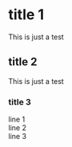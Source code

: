 # title 1

This is just a test

## title 2

This is just a test


### title 3

line 1  
line 2  
line 3  